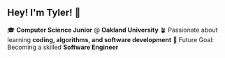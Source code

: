 ## Hey! I'm Tyler!  👋

🎓 **Computer Science Junior** @ **Oakland University**
🪴 Passionate about learning **coding, algorithms, and software development**
🚀 Future Goal: Becoming a skilled **Software Engineer**

